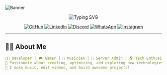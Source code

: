 <!-- BANNER -->
![Banner](https://picsum.photos/1600/400)

<!-- TYPING ANIMATION -->
<p align="center">
    <img src="https://readme-typing-svg.herokuapp.com?font=Fira+Code&size=22&pause=1000&color=6C8FD9&center=true&vCenter=true&width=700&lines=Welcome+to+SyalomClubby's+World!+🌍;Developer+|+Gamer+|+Music+Enthusiast+🎵;Crafting+Code%2C+Tuning+Sounds%2C+Managing+Servers+🔥" alt="Typing SVG"/>
</p>

<!-- SOCIAL MEDIA BADGES -->
<p align="center">
    <a href="https://github.com/syalomclubby"><img src="https://img.shields.io/badge/GitHub-100000?style=for-the-badge&logo=github&logoColor=white" alt="GitHub"></a>
    <a href="https://linkedin.com/in/syalom-layezar"><img src="https://img.shields.io/badge/LinkedIn-0A66C2?style=for-the-badge&logo=linkedin&logoColor=white" alt="LinkedIn"></a>
    <a href="https://discord.com/invite/v58xB2unpE"><img src="https://img.shields.io/badge/Discord-7289D9?style=for-the-badge&logo=discord&logoColor=white" alt="Discord"></a>
    <a href=""><img src="https://img.shields.io/badge/Whatsapp-20C65A?style=for-the-badge&logo=whatsapp&logoColor=white" alt="WhatsApp"></a>
    <a href="https://instagram.com/syalom_lyz"><img src="https://img.shields.io/badge/Instagram-E4405F?style=for-the-badge&logo=instagram&logoColor=white" alt="Instagram"></a>
</p>

---

## 🧑‍💻 **About Me**
```yaml
👨‍💻 Developer | 🎮 Gamer | 🎹 Musician | 📡 Server Admin | 🌎 Tech Enthusiast
🚀 Passionate about creating, optimizing, and exploring new technologies.
🎵 I make music, edit videos, and build awesome projects!
